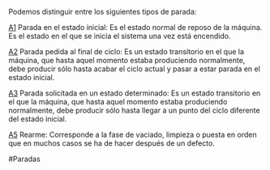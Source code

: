 Podemos distinguir entre los siguientes tipos de parada:

[A1](A1.md) Parada en el estado inicial: Es el estado normal de reposo de la máquina. Es el estado en el que se inicia el sistema una vez está encendido.

[A2](A2.md) Parada pedida al final de ciclo: Es un estado transitorio en el que la máquina, que hasta aquel momento estaba produciendo normalmente, debe producir sólo hasta acabar el ciclo actual y pasar a estar parada en el estado inicial.

[A3](A3.md) Parada solicitada en un estado determinado: Es un estado transitorio en el que la máquina, que hasta aquel momento estaba produciendo normalmente, debe producir sólo hasta llegar a un punto del ciclo diferente del estado inicial.

[A5](A5.md) Rearme: Corresponde a la fase de vaciado, limpieza o puesta en orden que en muchos casos se ha de hacer después de un defecto.


#Paradas
